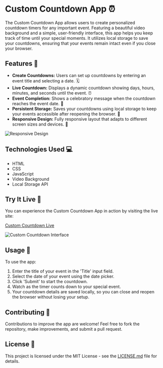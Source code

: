 # Custom Countdown App ⏰

The Custom Countdown App allows users to create personalized countdown timers for any important event. Featuring a beautiful video background and a simple, user-friendly interface, this app helps you keep track of time until your special moments. It utilizes local storage to save your countdowns, ensuring that your events remain intact even if you close your browser.

## Features 🌟

- **Create Countdowns:** Users can set up countdowns by entering an event title and selecting a date. 🗓️
- **Live Countdown:** Displays a dynamic countdown showing days, hours, minutes, and seconds until the event. ⏰
- **Event Completion:** Shows a celebratory message when the countdown reaches the event date. 🎉
- **Persistent Storage:** Saves your countdowns using local storage to keep your events accessible after reopening the browser. 💾
- **Responsive Design:** Fully responsive layout that adapts to different screen sizes and devices. 📱

![Responsive Design](https://github.com/DivorcedLance/custom-countdown/assets/104219610/8d802f83-8dea-4a91-b2d3-a85978fe15e8)

## Technologies Used 💻

- HTML
- CSS
- JavaScript
- Video Background
- Local Storage API

## Try It Live 🚀

You can experience the Custom Countdown App in action by visiting the live site:

[Custom Countdown Live](https://divorcedlance.github.io/custom-countdown/)

![Custom Countdown Interface](https://github.com/DivorcedLance/custom-countdown/assets/104219610/198b2513-8a1f-467d-88ae-cc84623d9372)

## Usage 🚀

To use the app:
1. Enter the title of your event in the 'Title' input field.
2. Select the date of your event using the date picker.
3. Click 'Submit' to start the countdown.
4. Watch as the timer counts down to your special event.
5. Your countdown details are saved locally, so you can close and reopen the browser without losing your setup.

## Contributing 🤝

Contributions to improve the app are welcome! Feel free to fork the repository, make improvements, and submit a pull request.

## License 📄

This project is licensed under the MIT License - see the [LICENSE.md](LICENSE) file for details.
